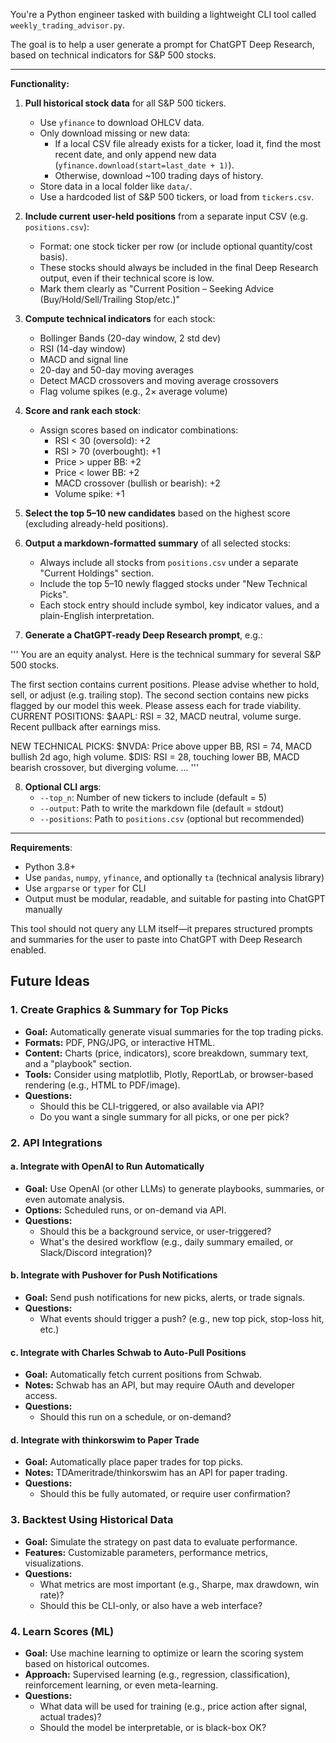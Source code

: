 You're a Python engineer tasked with building a lightweight CLI tool called `weekly_trading_advisor.py`.

The goal is to help a user generate a prompt for ChatGPT Deep Research, based on technical indicators for S&P 500 stocks.

---

**Functionality:**

1. **Pull historical stock data** for all S&P 500 tickers.
   - Use `yfinance` to download OHLCV data.
   - Only download missing or new data:
     - If a local CSV file already exists for a ticker, load it, find the most recent date, and only append new data (`yfinance.download(start=last_date + 1)`).
     - Otherwise, download ~100 trading days of history.
   - Store data in a local folder like `data/`.
   - Use a hardcoded list of S&P 500 tickers, or load from `tickers.csv`.

2. **Include current user-held positions** from a separate input CSV (e.g. `positions.csv`):
   - Format: one stock ticker per row (or include optional quantity/cost basis).
   - These stocks should always be included in the final Deep Research output, even if their technical score is low.
   - Mark them clearly as "Current Position – Seeking Advice (Buy/Hold/Sell/Trailing Stop/etc.)"

3. **Compute technical indicators** for each stock:
   - Bollinger Bands (20-day window, 2 std dev)
   - RSI (14-day window)
   - MACD and signal line
   - 20-day and 50-day moving averages
   - Detect MACD crossovers and moving average crossovers
   - Flag volume spikes (e.g., 2× average volume)

4. **Score and rank each stock**:
   - Assign scores based on indicator combinations:
     - RSI < 30 (oversold): +2
     - RSI > 70 (overbought): +1
     - Price > upper BB: +2
     - Price < lower BB: +2
     - MACD crossover (bullish or bearish): +2
     - Volume spike: +1

5. **Select the top 5–10 new candidates** based on the highest score (excluding already-held positions).

6. **Output a markdown-formatted summary** of all selected stocks:
   - Always include all stocks from `positions.csv` under a separate "Current Holdings" section.
   - Include the top 5–10 newly flagged stocks under "New Technical Picks".
   - Each stock entry should include symbol, key indicator values, and a plain-English interpretation.

7. **Generate a ChatGPT-ready Deep Research prompt**, e.g.:

'''
You are an equity analyst. Here is the technical summary for several S&P 500 stocks.

The first section contains current positions. Please advise whether to hold, sell, or adjust (e.g. trailing stop).
The second section contains new picks flagged by our model this week. Please assess each for trade viability.
CURRENT POSITIONS:
$AAPL: RSI = 32, MACD neutral, volume surge. Recent pullback after earnings miss.

NEW TECHNICAL PICKS:
$NVDA: Price above upper BB, RSI = 74, MACD bullish 2d ago, high volume.
$DIS: RSI = 28, touching lower BB, MACD bearish crossover, but diverging volume.
...
'''

8. **Optional CLI args**:
   - `--top_n`: Number of new tickers to include (default = 5)
   - `--output`: Path to write the markdown file (default = stdout)
   - `--positions`: Path to `positions.csv` (optional but recommended)

---

**Requirements**:
- Python 3.8+
- Use `pandas`, `numpy`, `yfinance`, and optionally `ta` (technical analysis library)
- Use `argparse` or `typer` for CLI
- Output must be modular, readable, and suitable for pasting into ChatGPT manually

This tool should not query any LLM itself—it prepares structured prompts and summaries for the user to paste into ChatGPT with Deep Research enabled.

## Future Ideas

### 1. Create Graphics & Summary for Top Picks
- **Goal:** Automatically generate visual summaries for the top trading picks.
- **Formats:** PDF, PNG/JPG, or interactive HTML.
- **Content:** Charts (price, indicators), score breakdown, summary text, and a "playbook" section.
- **Tools:** Consider using matplotlib, Plotly, ReportLab, or browser-based rendering (e.g., HTML to PDF/image).
- **Questions:**
  - Should this be CLI-triggered, or also available via API?
  - Do you want a single summary for all picks, or one per pick?

### 2. API Integrations
#### a. Integrate with OpenAI to Run Automatically
- **Goal:** Use OpenAI (or other LLMs) to generate playbooks, summaries, or even automate analysis.
- **Options:** Scheduled runs, or on-demand via API.
- **Questions:**
  - Should this be a background service, or user-triggered?
  - What's the desired workflow (e.g., daily summary emailed, or Slack/Discord integration)?

#### b. Integrate with Pushover for Push Notifications
- **Goal:** Send push notifications for new picks, alerts, or trade signals.
- **Questions:**
  - What events should trigger a push? (e.g., new top pick, stop-loss hit, etc.)

#### c. Integrate with Charles Schwab to Auto-Pull Positions
- **Goal:** Automatically fetch current positions from Schwab.
- **Notes:** Schwab has an API, but may require OAuth and developer access.
- **Questions:**
  - Should this run on a schedule, or on-demand?

#### d. Integrate with thinkorswim to Paper Trade
- **Goal:** Automatically place paper trades for top picks.
- **Notes:** TDAmeritrade/thinkorswim has an API for paper trading.
- **Questions:**
  - Should this be fully automated, or require user confirmation?

### 3. Backtest Using Historical Data
- **Goal:** Simulate the strategy on past data to evaluate performance.
- **Features:** Customizable parameters, performance metrics, visualizations.
- **Questions:**
  - What metrics are most important (e.g., Sharpe, max drawdown, win rate)?
  - Should this be CLI-only, or also have a web interface?

### 4. Learn Scores (ML)
- **Goal:** Use machine learning to optimize or learn the scoring system based on historical outcomes.
- **Approach:** Supervised learning (e.g., regression, classification), reinforcement learning, or even meta-learning.
- **Questions:**
  - What data will be used for training (e.g., price action after signal, actual trades)?
  - Should the model be interpretable, or is black-box OK?
